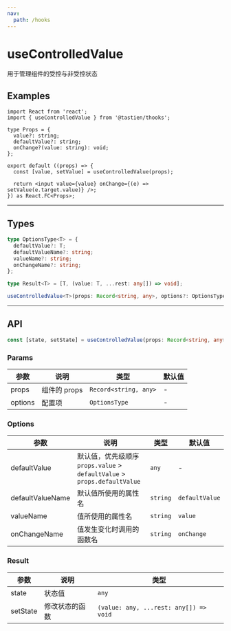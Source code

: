 ```yaml
---
nav:
  path: /hooks
---
```


# useControlledValue

用于管理组件的受控与非受控状态

## Examples

```tsx
import React from 'react';
import { useControlledValue } from '@tastien/thooks';

type Props = {
  value?: string;
  defaultValue?: string;
  onChange?(value: string): void;
};

export default ((props) => {
  const [value, setValue] = useControlledValue(props);

  return <input value={value} onChange={(e) => setValue(e.target.value)} />;
}) as React.FC<Props>;
```

---

## Types

```typescript
type OptionsType<T> = {
  defaultValue?: T;
  defaultValueName?: string;
  valueName?: string;
  onChangeName?: string;
};

type Result<T> = [T, (value: T, ...rest: any[]) => void];

useControlledValue<T>(props: Record<string, any>, options?: OptionsType<T>): Result<T>;
```

---

## API

```typescript
const [state, setState] = useControlledValue(props: Record<string, any>, options?: Options)
```

### Params

| 参数    | 说明         | 类型                  | 默认值 |
| ------- | ------------ | --------------------- | ------ |
| props   | 组件的 props | `Record<string, any>` | -      |
| options | 配置项       | `OptionsType`         | -      |

### Options

| 参数             | 说明                                                                     | 类型     | 默认值         |
| ---------------- | ------------------------------------------------------------------------ | -------- | -------------- |
| defaultValue     | 默认值，优先级顺序 `props.value` > `defaultValue` > `props.defaultValue` | `any`    | -              |
| defaultValueName | 默认值所使用的属性名                                                     | `string` | `defaultValue` |
| valueName        | 值所使用的属性名                                                         | `string` | `value`        |
| onChangeName     | 值发生变化时调用的函数名                                                 | `string` | `onChange`     |

### Result

| 参数     | 说明           | 类型                                   |
| -------- | -------------- | -------------------------------------- |
| state    | 状态值         | `any`                                  |
| setState | 修改状态的函数 | `(value: any, ...rest: any[]) => void` |
